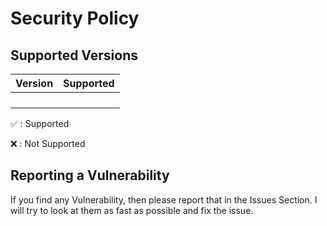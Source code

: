 # Security Policy

## Supported Versions


| Version | Supported          |
| ------- | ------------------ |
|         |                    |
|         |                    |
|         |                    |
|         |                    |

:white_check_mark: : Supported

:x:                : Not Supported

## Reporting a Vulnerability

If you find any Vulnerability, then please report that in the Issues Section.
I will try to look at them as fast as possible and fix the issue.
